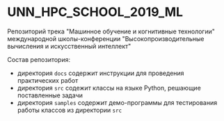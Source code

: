 # UNN_HPC_SCHOOL_2019_ML
Репозиторий трека "Машинное обучение и когнитивные технологии" международной школы-конференции "Высокопроизводительные вычисления и искусственный интеллект"


Состав репозитория: 

- директория `docs` содержит инструкции для проведения практических работ
- директория `src` содежит классы на языке Python, решающие поставленные задачи
- директория `samples` содержит демо-программы для тестирования работы классов из директории `src` 
